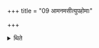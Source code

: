 +++
title = "09 आमनमसीत्युपहोमाः"

+++

<details><summary>थिते</summary>

आमनमसीत्युपहोमाः ९
</details>
